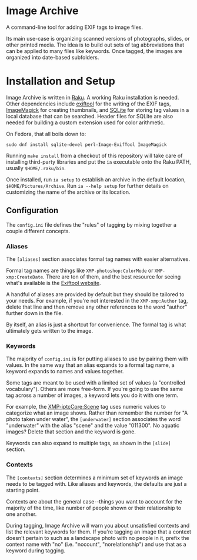 # Image Archive

A command-line tool for adding EXIF tags to image files.

Its main use-case is organizing scanned versions of photographs,
slides, or other printed media. The idea is to build out sets of tag
abbreviations that can be applied to many files like keywords. Once
tagged, the images are organized into date-based subfolders.

# Installation and Setup

Image Archive is written in [Raku](https://raku.org). A working Raku
installation is needed. Other dependencies include
[exiftool](https://exiftool.org) for the writing of the EXIF tags,
[ImageMagick](https://imagemagick.org/index.php) for creating
thumbnails, and [SQLite](https://sqlite.org/index.html) for storing
tag values in a local database that can be searched. Header files for
SQLite are also needed for building a custom extension used for color
arithmetic.

On Fedora, that all boils down to:

```
sudo dnf install sqlite-devel perl-Image-ExifTool ImageMagick
```

Running `make install` from a checkout of this repository will take
care of installing third-party libraries and put the `ia` executable
onto the Raku PATH, usually `$HOME/.raku/bin`.

Once installed, run `ia setup` to establish an archive in the default
location, `$HOME/Pictures/Archive`. Run `ia --help setup` for further
details on customizing the name of the archive or its location.

## Configuration

The `config.ini` file defines the "rules" of tagging by mixing
together a couple different concepts.

### Aliases
The `[aliases]` section associates formal tag names with easier
alternatives.

Formal tag names are things like `XMP-photoshop:ColorMode` or
`XMP-xmp:CreateDate`. There are ton of them, and the best resource
for seeing what's available is the [Exiftool website](https://exiftool.org).

A handful of aliases are provided by default but they should be
tailored to your needs. For example, if you're not interested in the
`XMP-xmp:Author` tag, delete that line and then remove any other
references to the word "author" further down in the file.

By itself, an alias is just a shortcut for convenience. The formal tag
is what ultimately gets written to the image.

### Keywords

The majority of `config.ini` is for putting aliases to use by pairing
them with values. In the same way that an alias expands to a formal
tag name, a keyword expands to names and values together.

Some tags are meant to be used with a limited set of values (a
"controlled vocabulary"). Others are more free-form. If you're going
to use the same tag across a number of images, a keyword lets you do
it with one term.

For example, the [XMP-iptcCore:Scene](https://cv.iptc.org/newscodes/scene) tag
uses numeric values to categorize what an image shows. Rather than
remember the number for "A photo taken under water", the
`[underwater]` section associates the word "underwater" with the alias
"scene" and the value "011300". No aquatic images? Delete that section
and the keyword is gone.

Keywords can also expand to multiple tags, as shown in the `[slide]`
section.

### Contexts

The `[contexts]` section determines a minimum set of keywords an image
needs to be tagged with. Like aliases and keywords, the defaults
are just a starting point.

Contexts are about the general case--things you want to account for
the majority of the time, like number of people shown or their
relationship to one another.

During tagging, Image Archive will warn you about unsatisfied contexts
and list the relevant keywords for them. If you're tagging an image
that a context doesn't pertain to such as a landscape photo with no
people in it, prefix the context name with "no" (i.e. "nocount",
"norelationship") and use that as a keyword during tagging.
